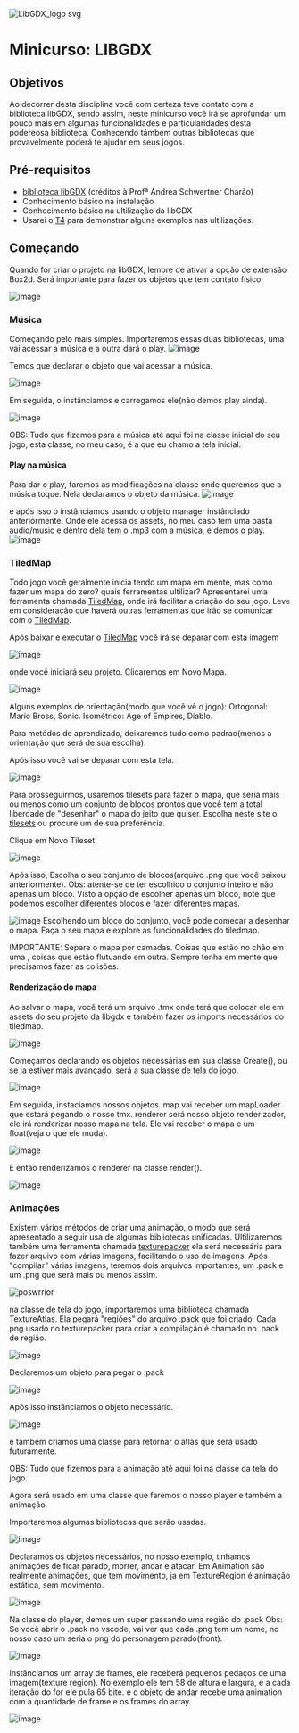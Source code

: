 ![LibGDX_logo svg](https://user-images.githubusercontent.com/85958775/184716882-7a4ee881-4f25-4a23-a9f4-2a3eb0aa7ccd.png)

# Minicurso: LIBGDX


## Objetivos
Ao decorrer desta disciplina você com certeza teve contato com a biblioteca libGDX, sendo assim, neste minicurso você irá se aprofundar um pouco mais em algumas funcionalidades e particularidades desta podereosa biblioteca. Conhecendo támbem outras bibliotecas que provavelmente poderá te ajudar em seus jogos.

## Pré-requisitos
- [biblioteca libGDX](https://docs.google.com/presentation/d/18k3x_pKYT1mptiTYN74qq5MVoNm9mFv6uAnEbrjzBS4/edit?usp=sharing) (créditos à Profª Andrea Schwertner Charão)
- Conhecimento básico na instalação
- Conhecimento básico na ultilização da libGDX
- Usarei o [T4](https://github.com/elc117/t4-2022a-jhuanl-e-eduardof) para demonstrar alguns exemplos nas ultilizações.


## Começando
Quando for criar o projeto na libGDX, lembre de ativar a opção de extensão Box2d. Será importante para fazer os objetos que tem contato físico.


![image](https://user-images.githubusercontent.com/85958775/184734605-86e121c7-240b-4c31-aa35-367c0cceb728.png)

### Música
Começando pelo mais simples. Importaremos essas duas bibliotecas, uma vai acessar a música e a outra dará o play.
![image](https://user-images.githubusercontent.com/85958775/184747113-58b3ad42-8aac-4f83-9c03-4b6ca31f2644.png)

Temos que declarar o objeto que vai acessar a música.

![image](https://user-images.githubusercontent.com/85958775/184749511-443115cd-fdcb-4238-b9f8-48829abd3367.png)


Em seguida, o instânciamos e carregamos ele(não demos play ainda).

![image](https://user-images.githubusercontent.com/85958775/184750235-ff057ef0-c88b-4c56-906e-61bb56ac2db7.png)

OBS: Tudo que fizemos para a música até aqui foi na classe inicial do seu jogo, esta classe, no meu caso, é a que eu chamo a tela inicial.

#### Play na música

Para dar o play, faremos as modificações na classe onde queremos que a música toque. Nela declaramos o objeto da música.
![image](https://user-images.githubusercontent.com/85958775/184753586-6ef94120-1e17-45b0-bcb7-f0ee2f27d926.png)

e após isso o instânciamos usando o objeto manager instânciado anteriormente. Onde ele acessa os assets, no meu caso tem uma pasta audio/music e dentro dela tem o .mp3 com a música, e demos o play.
![image](https://user-images.githubusercontent.com/85958775/184752574-c5db8455-ca0e-427a-ac3e-cbf795386762.png)



### TiledMap
Todo jogo você geralmente inicia tendo um mapa em mente, mas como fazer um mapa do zero? quais ferramentas ultilizar? Apresentarei uma ferramenta chamada [TiledMap](https://www.mapeditor.org/), onde irá facilitar a criação do seu jogo. Leve em consideração que haverá outras ferramentas que irão se comunicar com o [TiledMap](https://www.mapeditor.org/).

Após baixar e executar o [TiledMap](https://www.mapeditor.org/) você irá se deparar com esta imagem

![image](https://user-images.githubusercontent.com/85958775/184728200-f1fab78a-1194-44c0-bca1-55ad383e5adb.png)

onde você iniciará seu projeto. Clicaremos em Novo Mapa.

![image](https://user-images.githubusercontent.com/85958775/184728876-57cd60f4-e9b2-408a-b883-5fd318861351.png)

Alguns exemplos de orientação(modo que você vê o jogo):
Ortogonal: Mario Bross, Sonic.
Isométrico: Age of Empires, Diablo.

Para metódos de aprendizado, deixaremos tudo como padrao(menos a orientação que será de sua escolha).

Após isso você vai se deparar com esta tela.

![image](https://user-images.githubusercontent.com/85958775/184731650-8639454f-ae97-408e-88b2-ed76b9592b5e.png)

Para prosseguirmos, usaremos tilesets para fazer o mapa, que seria mais ou menos como um conjunto de blocos prontos que você tem a total liberdade de "desenhar" o mapa do jeito que quiser. Escolha neste site o [tilesets](https://terminalroot.com.br/2022/04/baixe-de-graca-5-tilesets-para-seus-games.html) ou procure um de sua preferência.

Clique em Novo Tileset

![image](https://user-images.githubusercontent.com/85958775/184732851-98a4ad99-505f-4540-aa43-9a5daf20b35a.png)

Após isso, Escolha o seu conjunto de blocos(arquivo .png que você baixou anteriormente).
Obs: atente-se de ter escolhido o conjunto inteiro e não apenas um bloco. Visto a opção de escolher apenas um bloco, note que podemos escolher diferentes blocos e fazer diferentes mapas.

![image](https://user-images.githubusercontent.com/85958775/184733463-8de5d1cc-48ec-4e32-8652-3cc1dc47acc7.png)
Escolhendo um bloco do conjunto, você pode começar a desenhar o mapa. Faça o seu mapa e explore as funcionalidades do tiledmap.

IMPORTANTE: Separe o mapa por camadas. Coisas que estão no chão em uma , coisas que estão flutuando em outra. Sempre tenha em mente que precisamos fazer as colisões.

#### Renderização do mapa

Ao salvar o mapa, você terá um arquivo .tmx onde terá que colocar ele em assets do seu projeto da libgdx e também fazer os imports necessários do tiledmap.

![image](https://user-images.githubusercontent.com/85958775/184735213-ac868cd5-96c4-4361-bd4f-12fa6788d36a.png)

Começamos declarando os objetos necessárias em sua classe Create(), ou se ja estiver mais avançado, será a sua classe de tela do jogo.

![image](https://user-images.githubusercontent.com/85958775/184735702-c701d7e8-c241-4847-b6bb-fa9c1176f1f8.png)

Em seguida, instaciamos nossos objetos.
map vai receber um mapLoader que estará pegando o nosso tmx.
renderer será nosso objeto renderizador, ele irá renderizar nosso mapa na tela. Ele vai receber o mapa e um float(veja o que ele muda).

![image](https://user-images.githubusercontent.com/85958775/184736205-314f4f3e-35ab-4535-bdb7-5f072761df71.png)

E então renderizamos o renderer na classe render().

![image](https://user-images.githubusercontent.com/85958775/184741531-d1b627f3-bc17-42a6-9bf1-16a6f9c0397e.png)


### Animações

Existem vários métodos de criar uma animação, o modo que será apresentado a seguir usa de algumas bibliotecas unificadas. Ultilizaremos também uma ferramenta chamada [texturepacker](https://code.google.com/archive/p/libgdx-texturepacker-gui/downloads) ela será necessária para fazer arquivo com várias imagens, facilitando o uso de imagens.
Após "compilar" várias imagens, teremos dois arquivos importantes, um .pack e um .png que será mais ou menos assim.

![poswrrior](https://user-images.githubusercontent.com/85958775/184758503-c9637f56-81ca-4dae-b630-76c753add334.png)

na classe de tela do jogo, importaremos uma biblioteca chamada TextureAtlas. Ela pegará "regiões" do arquivo .pack que foi criado. Cada png usado no texturepacker para criar a compilação é chamado no .pack de região.

![image](https://user-images.githubusercontent.com/85958775/184759072-ab4232f8-04a3-4b57-901a-4b8c89202331.png)

Declaremos um objeto para pegar o .pack

![image](https://user-images.githubusercontent.com/85958775/184759357-3a3a48a1-7245-46a6-9e66-9ed19b7ddab6.png)

Após isso instânciamos o objeto necessário.

![image](https://user-images.githubusercontent.com/85958775/184759567-1849188d-75c1-4bee-98d7-6d5687d8b4f2.png)

e também criamos uma classe para retornar o atlas que será usado futuramente.

OBS: Tudo que fizemos para a animação até aqui foi na classe da tela do jogo.

Agora será usado em uma classe que faremos o nosso player e também a animação.

Importaremos algumas bibliotecas que serão usadas.

![image](https://user-images.githubusercontent.com/85958775/184762082-e5f34b0f-8fa7-471f-8cd6-1961e8608038.png)

Declaramos os objetos necessários, no nosso exemplo, tinhamos animações de ficar parado, morrer, andar e atacar.
Em Animation<TextureRegion> são realmente animações, que tem movimento, ja em TextureRegion é animação estática, sem movimento.

![image](https://user-images.githubusercontent.com/85958775/184765056-014cb679-a56a-4cd5-9856-94ba2ddfb7cb.png)

Na classe do player, demos um super passando uma região do .pack
Obs: Se você abrir o .pack no vscode, vai ver que cada .png tem um nome, no nosso caso um seria o png do personagem parado(front).

![image](https://user-images.githubusercontent.com/85958775/184767196-1053d99f-d041-4ce6-bab8-d00841dcd772.png)
  
Instânciamos um array de frames, ele receberá pequenos pedaços de uma imagem(texture region). No exemplo ele tem 58 de altura e largura, e a cada iteração do for ele pula 65 bite. e o objeto de andar recebe uma animation com a quantidade de frame e os frames do array.
  
![image](https://user-images.githubusercontent.com/85958775/184772113-9f60633b-99cb-4fe5-ac4a-c90a975270f0.png)




















